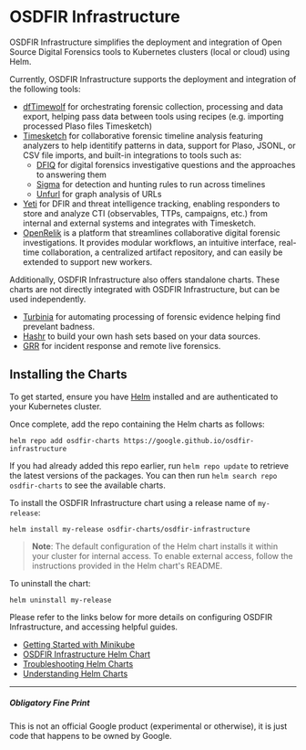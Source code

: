 # OSDFIR Infrastructure

OSDFIR Infrastructure simplifies the deployment and integration of Open Source
Digital Forensics tools to Kubernetes clusters (local or cloud) using Helm.

Currently, OSDFIR Infrastructure supports the deployment and integration of the
following tools:

* [dfTimewolf](https://github.com/log2timeline/dftimewolf) for orchestrating
forensic collection, processing and data export, helping pass data between tools
using recipes (e.g. importing processed Plaso files Timesketch)
* [Timesketch](https://github.com/google/timesketch) for collaborative forensic
timeline analysis featuring analyzers to help identitify patterns in data, support
for Plaso, JSONL, or CSV file imports, and built-in integrations to tools such as:
  * [DFIQ](https://dfiq.org/) for digital forensics investigative questions and
  the approaches to answering them
  * [Sigma](https://github.com/SigmaHQ/sigma) for detection and hunting rules to
  run across timelines
  * [Unfurl](https://github.com/obsidianforensics/unfurl) for graph analysis of URLs
* [Yeti](https://github.com/yeti-platform/yeti) for DFIR and threat intelligence
tracking, enabling responders to store and analyze CTI (observables, TTPs, campaigns, etc.)
from internal and external systems and integrates with Timesketch.
* [OpenRelik](https://openrelik.org/) is a platform that streamlines
collaborative digital forensic investigations. It provides modular workflows,
an intuitive interface, real-time collaboration, a centralized artifact repository,
and can easily be extended to support new workers.

Additionally, OSDFIR Infrastructure also offers standalone charts. These charts
are not directly integrated with OSDFIR Infrastructure, but can be used independently.

* [Turbinia](https://github.com/google/turbinia) for automating processing of
forensic evidence helping find prevelant badness.
* [Hashr](https://github.com/google/hashr) to build your own hash sets based on
your data sources.
* [GRR](https://github.com/google/grr) for incident response and remote live forensics.

## Installing the Charts

To get started, ensure you have [Helm](https://helm.sh) installed and are
authenticated to your Kubernetes cluster.


Once complete, add the repo containing the Helm charts as follows:

```console
helm repo add osdfir-charts https://google.github.io/osdfir-infrastructure
```

If you had already added this repo earlier, run `helm repo update` to retrieve
the latest versions of the packages. You can then run `helm search repo osdfir-charts`
to see the available charts.

To install the OSDFIR Infrastructure chart using a release name of `my-release`:

```console
helm install my-release osdfir-charts/osdfir-infrastructure
```

> **Note**: The default configuration of the Helm chart installs it within your
cluster for internal access. To enable external access, follow the instructions
provided in the Helm chart's README.

To uninstall the chart:

```console
helm uninstall my-release
```

Please refer to the links below for more details on configuring OSDFIR Infrastructure,
and accessing helpful guides.

* [Getting Started with Minikube](docs/getting-started.md)
* [OSDFIR Infrastructure Helm Chart](charts/osdfir-infrastructure/README.md)
* [Troubleshooting Helm Charts](docs/troubleshooting.md)
* [Understanding Helm Charts](docs/understanding-helm.md)

---

##### Obligatory Fine Print

This is not an official Google product (experimental or otherwise), it is just
code that happens to be owned by Google.
